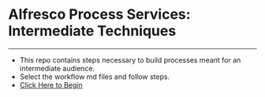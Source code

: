 # Alfresco Process Services: Intermediate Techniques

---
* This repo contains steps necessary to build processes meant for an intermediate audience.
* Select the workflow md files and follow steps.
* [Click Here to Begin](aps.md)
